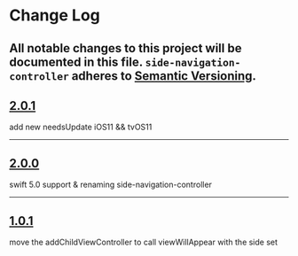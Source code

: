# Change Log

All notable changes to this project will be documented in this file.
`side-navigation-controller` adheres to [Semantic Versioning](http://semver.org/).
---

## [2.0.1](https://github.com/Digipolitan/side-navigation/releases/tag/v2.0.1)

add new needsUpdate iOS11 && tvOS11

---

## [2.0.0](https://github.com/Digipolitan/side-navigation/releases/tag/v2.0.0)

swift 5.0 support & renaming side-navigation-controller

---

## [1.0.1](https://github.com/Digipolitan/side-navigation-controller/releases/tag/v1.0.1)

move the addChildViewController to call viewWillAppear with the side set
